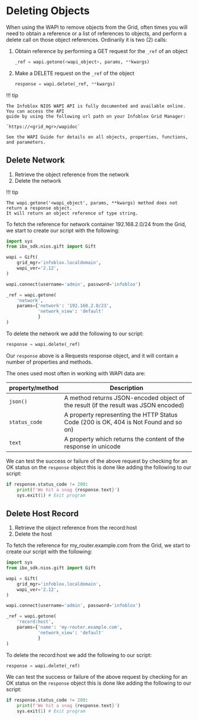 # Deleting Objects

When using the WAPI to remove objects from the Grid, often times you will need to obtain a reference or a list of 
references to objects, and perform a delete call on those object references. Ordinarily it is two (2) calls:

1. Obtain reference by performing a GET request for the `_ref` of an object

    ```python linenums="0"
    _ref = wapi.getone(<wapi_object>, params, **kwargs)
    ```

2. Make a DELETE request on the `_ref` of the object

    ```python linenums="0"
    response = wapi.delete(_ref, **kwargs)
    ```

!!! tip

    The Infoblox NIOS WAPI API is fully documented and available online. You can access the API 
    guide by using the following url path on your Infoblox Grid Manager:

    `https://<grid_mgr>/wapidoc`

    See the WAPI Guide for details on all objects, properties, functions, and parameters.

## Delete Network
1. Retrieve the object reference from the network
2. Delete the network

!!! tip

    The wapi.getone('<wapi_object', params, **kwargs) method does not return a response object. 
    It will return an object reference of type string.

To fetch the reference for network container 192.168.2.0/24 from the Grid, we start to create our script with the 
following:

```python
import sys
from ibx_sdk.nios.gift import Gift

wapi = Gift(
    grid_mgr='infoblox.localdomain',
    wapi_ver='2.12',
)

wapi.connect(username='admin', password='infoblox')

_ref = wapi.getone(
    'network',
    params={'network': '192.168.2.0/23',
            'network_view': 'default'
            }
)
```

To delete the network we add the following to our script:

```python linenums="17"
response = wapi.delete(_ref)
```

Our `response` above is a Requests response object, and it will contain a number of properties and methods.

The ones used most often in working with WAPI data are:

| property/method | Description                                                                         |
|-----------------|-------------------------------------------------------------------------------------|
| `json()`        | A method returns JSON-encoded object of the result (if the result was JSON encoded) |
| `status_code`   | A property representing the HTTP Status Code (200 is OK, 404 is Not Found and so on) |
| `text`          | A property which returns the content of the response in unicode                     |

We can test the success or failure of the above request by checking for an OK status on the  `response` object this is 
done like adding the following to our script:

```python linenums="18"
if response.status_code != 200:
    print(f'We hit a snag {response.text}')
    sys.exit(1) # Exit program
```

## Delete Host Record
1. Retrieve the object reference from the record:host
2. Delete the host

To fetch the reference for my_router.example.com from the Grid, we start to create our script with the following:

```python
import sys
from ibx_sdk.nios.gift import Gift

wapi = Gift(
    grid_mgr='infoblox.localdomain',
    wapi_ver='2.12',
)

wapi.connect(username='admin', password='infoblox')

_ref = wapi.getone(
    'record:host',
    params={'name': 'my-router.example.com',
            'network_view': 'default'
            }
)
```

To delete the record:host we add the following to our script:
```python linenums="17"
response = wapi.delete(_ref)
```

We can test the success or failure of the above request by checking for an OK status on the  `response` object this is 
done like adding the following to our script:

```python linenums="18"
if response.status_code != 200:
    print(f'We hit a snag {response.text}')
    sys.exit(1) # Exit program
```